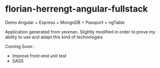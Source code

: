 florian-herrengt-angular-fullstack
==================================

Demo Angular + Express + MongoDB + Passport + ngTable

Application generated from yeoman. 
Slightly modified in order to prove my ability to use and adapt this kind of technologies

Coming Soon :

- Improve front-end unit test
- SASS 

